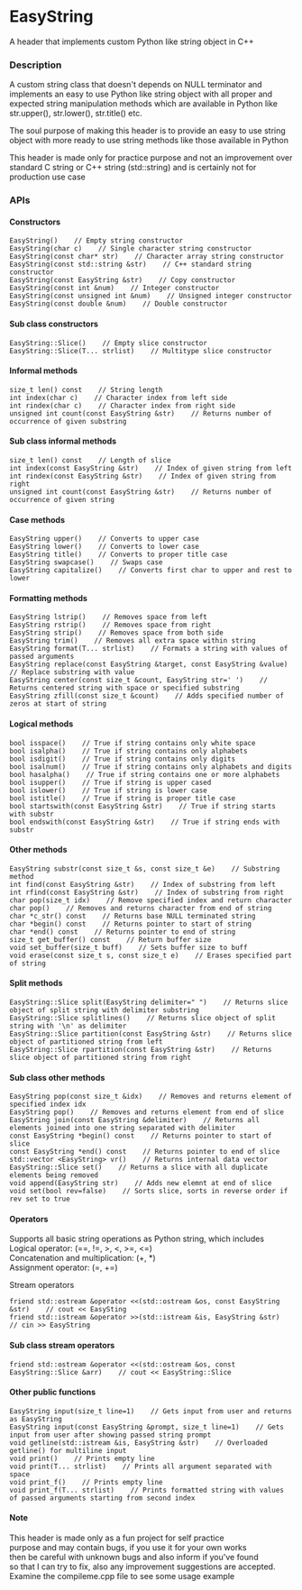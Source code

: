 # EasyString
A header that implements custom Python like string object in C++

### Description
A custom string class that doesn't depends on NULL terminator and
implements an easy to use Python like string object with all proper
and expected string manipulation methods which are available in
Python like str.upper(), str.lower(), str.title() etc.

The soul purpose of making this header is to provide an easy to
use string object with more ready to use string methods like those
available in Python

This header is made only for practice purpose and not an improvement
over standard C string or C++ string (std::string) and is certainly
not for production use case

### APIs
#### Constructors
```
EasyString()    // Empty string constructor
EasyString(char c)    // Single character string constructor
EasyString(const char* str)    // Character array string constructor
EasyString(const std::string &str)    // C++ standard string constructor
EasyString(const EasyString &str)    // Copy constructor
EasyString(const int &num)    // Integer constructor
EasyString(const unsigned int &num)    // Unsigned integer constructor
EasyString(const double &num)    // Double constructor
```

#### Sub class constructors
```
EasyString::Slice()    // Empty slice constructor
EasyString::Slice(T... strlist)    // Multitype slice constructor
```

#### Informal methods
```
size_t len() const    // String length
int index(char c)    // Character index from left side
int rindex(char c)    // Character index from right side
unsigned int count(const EasyString &str)    // Returns number of occurrence of given substring
```

#### Sub class informal methods
```
size_t len() const    // Length of slice
int index(const EasyString &str)    // Index of given string from left
int rindex(const EasyString &str)    // Index of given string from right
unsigned int count(const EasyString &str)    // Returns number of occurrence of given string
```

#### Case methods
```
EasyString upper()    // Converts to upper case
EasyString lower()    // Converts to lower case
EasyString title()    // Converts to proper title case
EasyString swapcase()    // Swaps case
EasyString capitalize()    // Converts first char to upper and rest to lower
```

#### Formatting methods
```
EasyString lstrip()    // Removes space from left
EasyString rstrip()    // Removes space from right
EasyString strip()    // Removes space from both side
EasyString trim()    // Removes all extra space within string
EasyString format(T... strlist)    // Formats a string with values of passed arguments
EasyString replace(const EasyString &target, const EasyString &value)    // Replace substring with value
EasyString center(const size_t &count, EasyString str=' ')    // Returns centered string with space or specified substring
EasyString zfill(const size_t &count)    // Adds specified number of zeros at start of string
```

#### Logical methods
```
bool isspace()    // True if string contains only white space
bool isalpha()    // True if string contains only alphabets
bool isdigit()    // True if string contains only digits
bool isalnum()    // True if string contains only alphabets and digits
bool hasalpha()    // True if string contains one or more alphabets
bool isupper()    // True if string is upper cased
bool islower()    // True if string is lower case
bool istitle()    // True if string is proper title case
bool startswith(const EasyString &str)    // True if string starts with substr
bool endswith(const EasyString &str)    // True if string ends with substr
```

#### Other methods
```
EasyString substr(const size_t &s, const size_t &e)    // Substring method
int find(const EasyString &str)    // Index of substring from left
int rfind(const EasyString &str)    // Index of substring from right
char pop(size_t idx)    // Remove specified index and return character
char pop()    // Removes and returns character from end of string
char *c_str() const    // Returns base NULL terminated string
char *begin() const    // Returns pointer to start of string
char *end() const    // Returns pointer to end of string
size_t get_buffer() const    // Return buffer size
void set_buffer(size_t buff)    // Sets buffer size to buff
void erase(const size_t s, const size_t e)    // Erases specified part of string
```

#### Split methods
```
EasyString::Slice split(EasyString delimiter=" ")    // Returns slice object of split string with delimiter substring
EasyString::Slice splitlines()    // Returns slice object of split string with '\n' as delimiter
EasyString::Slice partition(const EasyString &str)    // Returns slice object of partitioned string from left
EasyString::Slice rpartition(const EasyString &str)    // Returns slice object of partitioned string from right
```

#### Sub class other methods
```
EasyString pop(const size_t &idx)    // Removes and returns element of specified index idx
EasyString pop()    // Removes and returns element from end of slice
EasyString join(const EasyString &delimiter)    // Returns all elements joined into one string separated with delimiter
const EasyString *begin() const    // Returns pointer to start of slice
const EasyString *end() const    // Returns pointer to end of slice
std::vector <EasyString> vr()    // Returns internal data vector
EasyString::Slice set()    // Returns a slice with all duplicate elements being removed
void append(EasyString str)    // Adds new elemnt at end of slice
void set(bool rev=false)    // Sorts slice, sorts in reverse order if rev set to true
```

#### Operators
Supports all basic string operations as Python string, which includes<br>
Logical operator: (==, !=, >, <, >=, <=)<br>
Concatenation and multiplication: (+, *)<br>
Assignment operator: (=, +=)

Stream operators
```
friend std::ostream &operator <<(std::ostream &os, const EasyString &str)    // cout << EasySting
friend std::istream &operator >>(std::istream &is, EasyString &str)    // cin >> EasyString
```

#### Sub class stream operators
```
friend std::ostream &operator <<(std::ostream &os, const EasyString::Slice &arr)    // cout << EasyString::Slice
```

#### Other public functions
```
EasyString input(size_t line=1)    // Gets input from user and returns as EasyString
EasyString input(const EasyString &prompt, size_t line=1)    // Gets input from user after showing passed string prompt
void getline(std::istream &is, EasyString &str)    // Overloaded getline() for multiline input
void print()    // Prints empty line
void print(T... strlist)    // Prints all argument separated with space
void print_f()    // Prints empty line
void print_f(T... strlist)    // Prints formatted string with values of passed arguments starting from second index
```

#### Note
This header is made only as a fun project for self practice<br>
purpose and may contain bugs, if you use it for your own works<br>
then be careful with unknown bugs and also inform if you've found<br>
so that I can try to fix, also any improvement suggestions are accepted.<br>
Examine the compileme.cpp file to see some usage example
